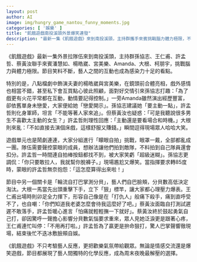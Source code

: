 ```yaml
---
layout: post
author: AI
image: img/hungry_game_nantou_funny_moments.jpg
categories: [ '娛樂' ]
title: "飢餓遊戲南投溪頭外景爆笑連發"
description: "最新一集《飢餓遊戲》來到南投溪頭，主持群攜手來賓挑戰腦力體力極限，不只遊戲搞笑逗趣，藝人互動更是火花四射，從雙人組戲裡戲外好交情、到戀愛開示及自打巴掌測分貝，全場氣氛歡樂又溫馨，成為觀眾最紓壓的選擇。"
---
```

《飢餓遊戲》最新一集外景拉隊伍來到南投溪頭，主持群孫協志、王仁甫、許孟哲、蔡黃汝聯手來賓潘慧如、楊皓崴、宮美樂、Amanda、大根、柯朋宇，挑戰腦力與體力極限。節目笑料不斷，藝人之間的互動也成為感染力十足的看點。

特別的是，八點檔劇中飾演夫妻的楊皓崴與宮美樂，在鏡頭前合體亮相，戲外感情也相當不錯，甚至私下會互買點心彼此照顧，面對好交情引來孫協志打趣：「為了戲更有火花平常都在互動，動情要記得控制。」一旁Amanda雖然演出經歷豐富，卻依舊單身未戀愛，大家便給她「戀愛開示」。孫協志建議她「要主動一點」，許孟哲則化身軍師，坦言「不能等著人家來追」。但蔡黃汝也疑惑：「可是我聽說很多男生不喜歡太主動的女生？」許孟哲則理性回應：「主動還是要看場合和時機。」大根則來亂：「不如直接去演個床戲，這樣舒服又賺錢。」瞬間逗得現場眾人哈哈大笑。

遊戲單元也是鬧劇連連，大家分組進行「矇眼自拍」挑戰，眼罩一戴，全部都亂成一團。隊伍需要聲控蒙眼的成員，想辦法讓他們拍到敵隊，不料拍到自己隊員還會扣分。許孟哲一時間連自拍棒按鈕都找不到，被大家笑虧「超級迷糊」。孫協志更調侃：「你只要敢拉人，我就幫你脫褲子。」現場尷尬又爆笑。當指揮要求轉85度時，蒙眼的許孟哲無奈抱怨：「這怎麼算得出來啦！」

節目中另一個關卡是「輪流自打巴掌測分貝」，藝人們自巴臉頰，分貝數高低決定淘汰。大根一馬當先出頭重擊下手，立下「狠」標竿，讓大家都心理壓力爆表。王仁甫出場時則卯足全力揮下，形容自己像是在「打仇人」般痛下殺手，痛到直呼受不了，也自嘲：「你們知道我老婆怎麼會待我這麼好了吧。」蔡黃汝面臨自打測試遲遲不敢落手，許孟哲暖心進言「怕痛就輕輕撫一下就好」。蔡黃汝終於鼓起勇氣自己打，卻因驚呼一聲擔心影響分貝數氣惱要求重來，眾人見她泛淚更是跟著心疼，王仁甫連忙叫停：「不用再打啦。」許孟哲為了贏更是拚命狠打，驚人巴掌聲響徹現場，結束後忙不迭冰敷臉頰自娛。

《飢餓遊戲》不只考驗藝人反應，更把歡樂氣氛帶給觀眾。無論是情感交流還是爆笑遊戲，節目都展現了藝人間獨特的化學反應，成為周末夜晚最解壓的選擇。